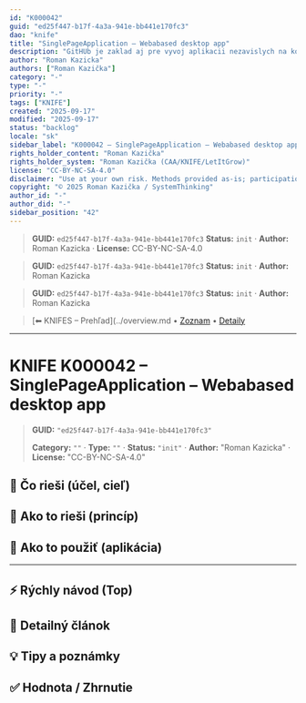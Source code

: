 ```yaml
---
id: "K000042"
guid: "ed25f447-b17f-4a3a-941e-bb441e170fc3"
dao: "knife"
title: "SinglePageApplication – Webabased desktop app"
description: "GitHUb je zaklad aj pre vyvoj aplikacii nezavislych na koncovom zariadenie SPA"
author: "Roman Kazicka"
authors: ["Roman Kazička"]
category: "-"
type: "-"
priority: "-"
tags: ["KNIFE"]
created: "2025-09-17"
modified: "2025-09-17"
status: "backlog"
locale: "sk"
sidebar_label: "K000042 – SinglePageApplication – Webabased desktop app"
rights_holder_content: "Roman Kazička"
rights_holder_system: "Roman Kazička (CAA/KNIFE/LetItGrow)"
license: "CC-BY-NC-SA-4.0"
disclaimer: "Use at your own risk. Methods provided as-is; participation is voluntary and context-aware."
copyright: "© 2025 Roman Kazička / SystemThinking"
author_id: "-"
author_did: "-"
sidebar_position: "42"
---
```

<!-- body:start -->

<!-- fm-visible: start -->
> **GUID:** `ed25f447-b17f-4a3a-941e-bb441e170fc3`
> **Status:** `init` · **Author:** Roman Kazicka · **License:** CC-BY-NC-SA-4.0
<!-- fm-visible: end -->
<!-- body:start -->

<!-- fm-visible: start -->
> **GUID:** `ed25f447-b17f-4a3a-941e-bb441e170fc3`
> **Status:** `init` · **Author:** Roman Kazicka
<!-- fm-visible: end -->
<!-- body:start -->

<!-- fm-visible: start -->
> **GUID:** `ed25f447-b17f-4a3a-941e-bb441e170fc3`
> **Status:** `init` · **Author:** Roman Kazicka
<!-- fm-visible: end -->
<!-- body:start -->

<!-- nav:knifes -->
> [⬅ KNIFES – Prehľad](../overview.md • [Zoznam](../KNIFE_Overview_List.md) • [Detaily](../KNIFE_Overview_Details.md)
---
# KNIFE K000042 – SinglePageApplication – Webabased desktop app
<!-- fm-visible: start -->

> **GUID:** `"ed25f447-b17f-4a3a-941e-bb441e170fc3"`
>   
> **Category:** `""` · **Type:** `""` · **Status:** `"init"` · **Author:** "Roman Kazicka" · **License:** "CC-BY-NC-SA-4.0"
<!-- fm-visible: end -->


## 🎯 Čo rieši (účel, cieľ)

## 🧩 Ako to rieši (princíp)

## 🧪 Ako to použiť (aplikácia)

---

## ⚡ Rýchly návod (Top)

## 📜 Detailný článok

## 💡 Tipy a poznámky

## ✅ Hodnota / Zhrnutie
